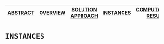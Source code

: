 [ABSTRACT](/README.md) | [OVERVIEW](Overview/README.md)  | [SOLUTION APPROACH](SolutionApproach/README.md)  | [INSTANCES](Instances/README.md)  | [COMPUTATIONAL RESULTS](ComputationalResults/README.md)
------------- | ------------- | ------------- | ------------- | -------------

`INSTANCES`
====================
